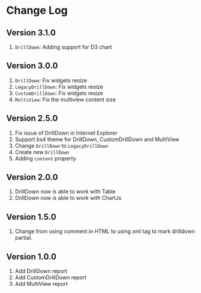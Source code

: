 # Change Log

## Version 3.1.0

1. `DrillDown`: Adding support for D3 chart

## Version 3.0.0

1. `DrillDown`: Fix widgets resize
2. `LegacyDrillDown`: Fix widgets resize
3. `CustomDrillDown`: Fix widgets resize
4. `MultiView`: Fix the multiview content size


## Version 2.5.0

1. Fix issue of DrillDown in Internet Explorer
2. Support bs4 theme for DrillDown, CustomDrillDown and MultiView
3. Change `DrillDown` to `LegacyDrillDown`
4. Create new `DrillDown`
5. Adding `content` property

## Version 2.0.0

1. DrillDown now is able to work with Table
2. DrillDown now is able to work with ChartJs

## Version 1.5.0

1. Change from using comment in HTML to using xml tag to mark drilldown partial.

## Version 1.0.0

1. Add DrillDown report
2. Add CustomDrillDown report
3. Add MultiView report
